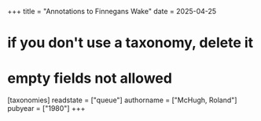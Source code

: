 +++
title = "Annotations to Finnegans Wake"
date = 2025-04-25
# if you don't use a taxonomy, delete it
# empty fields not allowed
[taxonomies]
  readstate = ["queue"]
  authorname = ["McHugh, Roland"]
  pubyear = ["1980"]
+++

